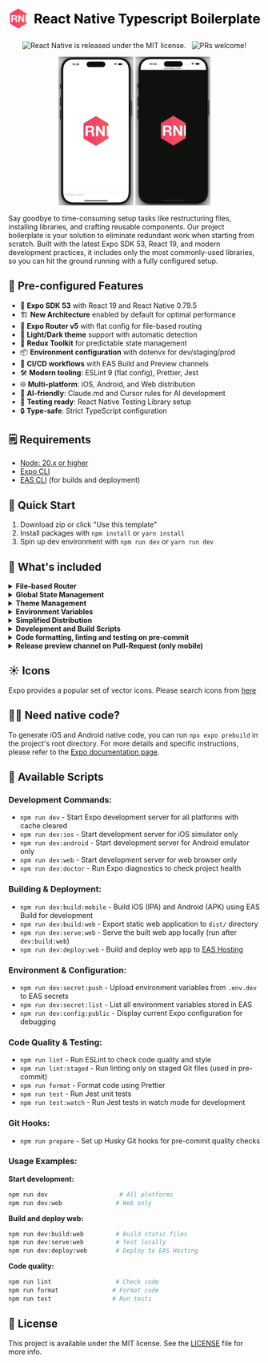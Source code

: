 <h1 align="center">
  <img src='https://github.com/wataru-maeda/react-native-boilerplate/blob/main/__DELELE_ME__/banner.png' width='600'>
</h1>

<p align="center">
  <img src="https://img.shields.io/badge/license-MIT-blue.svg" alt="React Native is released under the MIT license." />
  <img src="https://github.com/wataru-maeda/react-native-boilerplate/actions/workflows/preview.yml/badge.svg" alt="" />
  <img src="https://github.com/wataru-maeda/react-native-boilerplate/actions/workflows/test.yml/badge.svg" alt="" />
  <img src="https://img.shields.io/badge/PRs-welcome-brightgreen.svg" alt="PRs welcome!" />
</p>

<p align="center">
  <img src='https://github.com/wataru-maeda/react-native-boilerplate/blob/main/__DELELE_ME__/demo-light-theme.gif' width='150px'>
  <img src='https://github.com/wataru-maeda/react-native-boilerplate/blob/main/__DELELE_ME__/demo-dark-theme.gif' width='150px'>
</p>

Say goodbye to time-consuming setup tasks like restructuring files, installing libraries, and crafting reusable components. Our project boilerplate is your solution to eliminate redundant work when starting from scratch. Built with the latest Expo SDK 53, React 19, and modern development practices, it includes only the most commonly-used libraries, so you can hit the ground running with a fully configured setup.

## 🎯 Pre-configured Features

- 📱 **Expo SDK 53** with React 19 and React Native 0.79.5
- 🏗️ **New Architecture** enabled by default for optimal performance
- 🧭 **Expo Router v5** with flat config for file-based routing
- 🎨 **Light/Dark theme** support with automatic detection
- 🔄 **Redux Toolkit** for predictable state management
- 📦 **Environment configuration** with dotenvx for dev/staging/prod
- 🚀 **CI/CD workflows** with EAS Build and Preview channels
- 🛠️ **Modern tooling**: ESLint 9 (flat config), Prettier, Jest
- 🌐 **Multi-platform**: iOS, Android, and Web distribution
- 📝 **AI-friendly**: Claude.md and Cursor rules for AI development
- 🧪 **Testing ready**: React Native Testing Library setup
- 🔒 **Type-safe**: Strict TypeScript configuration

## 🗒️ Requirements

- [Node: 20.x or higher](https://nodejs.org/en)
- [Expo CLI](https://docs.expo.dev/more/expo-cli/)
- [EAS CLI](https://docs.expo.dev/build/setup/) (for builds and deployment)

## 🚀 Quick Start

1. Download zip or click "Use this template"
2. Install packages with `npm install` or `yarn install`
3. Spin up dev environment with `npm run dev` or `yarn run dev`

## 🤖 What's included

<details>
  <summary><b>File-based Router</b></summary>
  
####

The project uses [**Expo Router**](https://docs.expo.dev/router/introduction/) with a pre-configured navigation structure which has updated from react-navigation. The navigation structure is based on file-based routing, making it easier to manage and navigate between screens. The project has a pre-configured navigation structure with a drawer and tab navigation. You can easily add new screens and navigations by following the existing structure:

```
Root (Drawer)
├── Home Tab
│   └── Stack
│       ├── Home Screen
│       └── Details Screen
└── Profile Tab
    └── Stack
        ├── Profile Screen
        └── Details Screen
```

</details>

<details>
  <summary><b>Global State Management</b></summary>

####

### State Management with Redux Toolkit
---

This project uses [**Redux Toolkit**](https://redux-toolkit.js.org/) for global state management, pre-configured with Redux Hooks for immediate use. 

#### Getting Started
1. Explore existing slices in the [`/slices`](https://github.com/wataru-maeda/react-native-boilerplate/tree/main/slices) directory
2. See usage examples in [`/app/_layout.tsx`](https://github.com/wataru-maeda/react-native-boilerplate/blob/main/app/_layout.tsx#L23)

#### Adding New State
1. Copy [`/slices/app.slice.ts`](https://github.com/wataru-maeda/react-native-boilerplate/blob/main/slices/app.slice.ts)
2. Rename and modify for your needs
3. Add your slice to [`/utils/store.ts`](https://github.com/wataru-maeda/react-native-boilerplate/blob/main/utils/store.ts#L10)

#### Development
Redux logger is enabled by default. To disable, remove the logger from [`/utils/store.ts`](https://github.com/wataru-maeda/react-native-boilerplate/blob/main/utils/store.ts#L13).

</details>

<details>
  <summary><b>Theme Management</b></summary>

####

The project simplifies asset and theme management through a centralized [`/theme`](https://github.com/wataru-maeda/react-native-boilerplate/tree/main/theme) directory that handles images, icons, fonts, and colors, with built-in asset preloading and SVG support for optimal performance, while also providing a custom `useColorScheme` hook (located in [`/hooks/useColorScheme.ts`](https://github.com/wataru-maeda/react-native-boilerplate/blob/main/hooks/useColorScheme.ts)) that automatically detects and adapts colors based on the current theme across both mobile and web platforms - making it easy to implement dynamic theming by returning the current color scheme name and flags (isDark, isLight) for conditional styling.

</details>

<details>
  <summary><b>Environment Variables</b></summary>

####

### Environment Variables Management
---

The project uses [`dotenvx`](https://dotenvx.com/) to handle environment variables across both Expo CLI and EAS CLI builds. Here's how it works:

#### Setup Structure
- `.env.dev.example` - Development environment template
- `.env.prod.example` - Production environment template
- Configuration in [`app.config.ts`](https://github.com/wataru-maeda/react-native-boilerplate/blob/main/app.config.ts) and [`utils/config.ts`](https://github.com/wataru-maeda/react-native-boilerplate/blob/main/utils/config.ts)

#### Getting Started with Your Expo Account
1. Rename `.env.dev.example` to `.env.dev`
2. Update `owner` in [`app.json`](https://github.com/wataru-maeda/react-native-boilerplate/blob/main/app.json#L6) with your Expo username
3. Set your `EXPO_SLUG` and `EXPO_PROJECT_ID` in `.env.dev`

#### Adding New Environment Variables
1. Add variables to both `.env.dev` and `.env.prod`
2. Include them in `app.config.ts` under the [`extra`](https://github.com/wataru-maeda/react-native-boilerplate/blob/main/app.config.ts#L29) object
3. Define them in [`utils/config.ts`](https://github.com/wataru-maeda/react-native-boilerplate/blob/main/utils/config.ts#L6)

#### Verify Configuration
- Check variables in the app's bottom sheet OR...
- Run `npm run dev:config:public` to view loaded variables in console

### Environment Variables & Security
---

The project intentionally avoids using `EXPO_PUBLIC_` prefix for environment variables, instead utilizing EAS secrets for enhanced security. Here's why:

#### Current Approach
- Variables are uploaded to EAS servers as `secrets`
- Securely accessible only during EAS build and submit processes
- Use `npm run dev:secret:push` to automatically upload variables from `.env.dev` and `.env.prod`

#### Alternative Approach
If you prefer direct access via `process.env`:
- Use `EXPO_PUBLIC_` prefix for non-sensitive data
- **Warning**: Never store sensitive information with `EXPO_PUBLIC_` prefix as it exposes data to clients
- For sensitive data handling, follow [React Native's security guidelines](https://reactnative.dev/docs/security#storing-sensitive-info) for storing sensitive information

</details>

<details>
  <summary><b>Simplified Distribution</b></summary>

####

The project streamlines deployment with simple commands - use `npm run dev:build:mobile` to generate iOS (IPA) and Android (APK) distributions, and `npm run dev:deploy:web` to deploy the web version to EAS Hosting.

</details>

<details>
  <summary><b>Development and Build Scripts</b></summary>

####

#### Development:
- `npm run dev` - Run on all platforms
- `npm run dev:ios` - Run iOS only
- `npm run dev:android` - Run Android only
- `npm run dev:web` - Run web only

#### Building:
- `npm run dev:build:mobile` - Build mobile apps
- `npm run dev:build:web` - Build web app
- `npm run dev:deploy:web` - Deploy web app to [EAS Hosting](https://docs.expo.dev/eas/hosting/introduction/)

#### Testing:
- `npm run lint` - Run ESLint
- `npm run format` - Run Prettier
- `npm run test` - Run Jest tests

</details>

<details>
  <summary><b>Code formatting, linting and testing on pre-commit</b></summary>

####

The project maintains code quality through integrated Eslint, Prettier, and Jest configurations - code is automatically scanned and formatted during development (especially with 'Format on Save' enabled), while pre-commit hooks verify, format, and test your code to ensure all commits meet quality standards.

</details>

<details>
  <summary><b>Release preview channel on Pull-Request (only mobile)</b></summary>

####

- When you've completed your work and need to share a preview with the QA team, our boilerplate automates the distribution process for you. Here's how it works:
1. Whenever you create a pull request (PR) or merge, it automatically generates a preview channel in your Expo account.
2. You don't need to run 'eas' commands every time you create a PR; the process is streamlined for you.
3. The continuous delivery (CD) process is managed through the [preview.yml](https://github.com/wataru-maeda/react-native-boilerplate/blob/main/.github/workflows/preview.yml) configuration file, which utilizes [expo-github-action](https://github.com/expo/expo-github-action).

To set up the CD workflow, follow these steps:
1. Create an `EXPO_TOKEN` in your Expo account. You can do this by visiting [this link](https://expo.dev/accounts/%5Baccount%5D/settings/access-tokens).
2. In your GitHub repository, go to **Settings**, then navigate to **Secrets and variables** -> **Actions** -> **Add new repository secret**. Make sure to name the secret as `EXPO_TOKEN`.
3. Update `name`, `slug`, `owner`, `projectId` and `url` in [app.json](https://github.com/wataru-maeda/react-native-boilerplate/blob/main/app.json):
4. Update in `name`, `slug`, `projectId`, `ios`, `android` in [app.config.ts](https://github.com/wataru-maeda/react-native-boilerplate/blob/main/app.config.ts)
6. After you push changes to the main branch, a new preview will be created automatically.

</details>

## ☀️ Icons

Expo provides a popular set of vector icons. Please search icons from [here](https://icons.expo.fyi/)

## 🧑‍💻 Need native code?

To generate iOS and Android native code, you can run `npx expo prebuild` in the project's root directory. For more details and specific instructions, please refer to the [Expo documentation page](https://docs.expo.dev/workflow/prebuild/).

## 🔧 Available Scripts

### Development Commands:
- `npm run dev` - Start Expo development server for all platforms with cache cleared
- `npm run dev:ios` - Start development server for iOS simulator only
- `npm run dev:android` - Start development server for Android emulator only  
- `npm run dev:web` - Start development server for web browser only
- `npm run dev:doctor` - Run Expo diagnostics to check project health

### Building & Deployment:
- `npm run dev:build:mobile` - Build iOS (IPA) and Android (APK) using EAS Build for development
- `npm run dev:build:web` - Export static web application to `dist/` directory
- `npm run dev:serve:web` - Serve the built web app locally (run after `dev:build:web`)
- `npm run dev:deploy:web` - Build and deploy web app to [EAS Hosting](https://docs.expo.dev/eas/hosting/introduction/)

### Environment & Configuration:
- `npm run dev:secret:push` - Upload environment variables from `.env.dev` to EAS secrets
- `npm run dev:secret:list` - List all environment variables stored in EAS
- `npm run dev:config:public` - Display current Expo configuration for debugging

### Code Quality & Testing:
- `npm run lint` - Run ESLint to check code quality and style
- `npm run lint:staged` - Run linting only on staged Git files (used in pre-commit)
- `npm run format` - Format code using Prettier
- `npm run test` - Run Jest unit tests
- `npm run test:watch` - Run Jest tests in watch mode for development

### Git Hooks:
- `npm run prepare` - Set up Husky Git hooks for pre-commit quality checks

### Usage Examples:

**Start development:**
```bash
npm run dev                    # All platforms
npm run dev:web               # Web only
```

**Build and deploy web:**
```bash
npm run dev:build:web         # Build static files
npm run dev:serve:web         # Test locally
npm run dev:deploy:web        # Deploy to EAS Hosting
```

**Code quality:**
```bash
npm run lint                  # Check code
npm run format               # Format code
npm run test                 # Run tests
```


## 📓 License

This project is available under the MIT license. See the [LICENSE](https://github.com/wataru-maeda/react-native-boilerplate/blob/main/LICENSE) file for more info.